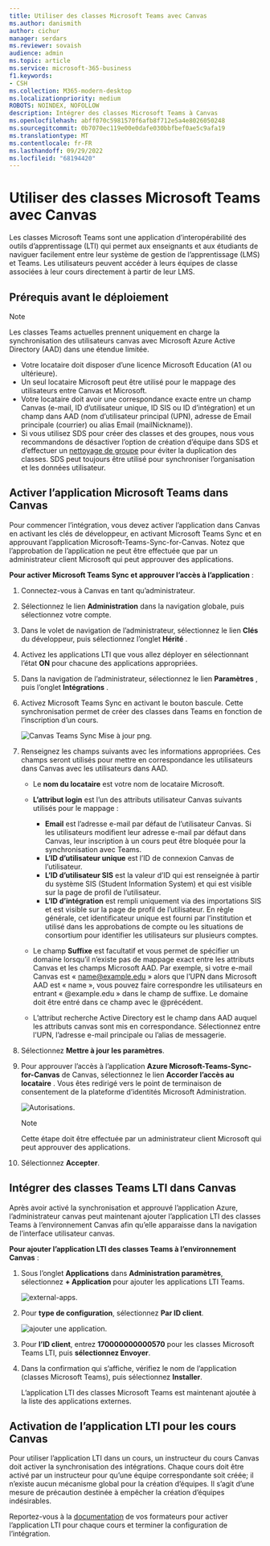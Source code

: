```yaml
---
title: Utiliser des classes Microsoft Teams avec Canvas
ms.author: danismith
author: cichur
manager: serdars
ms.reviewer: sovaish
audience: admin
ms.topic: article
ms.service: microsoft-365-business
f1.keywords:
- CSH
ms.collection: M365-modern-desktop
ms.localizationpriority: medium
ROBOTS: NOINDEX, NOFOLLOW
description: Intégrer des classes Microsoft Teams à Canvas
ms.openlocfilehash: abff070c5981570f6afb8f712e5a4e8026050248
ms.sourcegitcommit: 0b7070ec119e00e0dafe030bbfbef0ae5c9afa19
ms.translationtype: MT
ms.contentlocale: fr-FR
ms.lasthandoff: 09/29/2022
ms.locfileid: "68194420"
---
```

# <a name="use-microsoft-teams-classes-with-canvas"></a>Utiliser des classes Microsoft Teams avec Canvas

Les classes Microsoft Teams sont une application d’interopérabilité des outils d’apprentissage (LTI) qui permet aux enseignants et aux étudiants de naviguer facilement entre leur système de gestion de l’apprentissage (LMS) et Teams. Les utilisateurs peuvent accéder à leurs équipes de classe associées à leur cours directement à partir de leur LMS.

## <a name="prerequisites-before-deployment"></a>Prérequis avant le déploiement

> [!NOTE]
> Les classes Teams actuelles prennent uniquement en charge la synchronisation des utilisateurs canvas avec Microsoft Azure Active Directory (AAD) dans une étendue limitée.
>
> - Votre locataire doit disposer d’une licence Microsoft Education (A1 ou ultérieure).
> - Un seul locataire Microsoft peut être utilisé pour le mappage des utilisateurs entre Canvas et Microsoft.
> - Votre locataire doit avoir une correspondance exacte entre un champ Canvas (e-mail, ID d’utilisateur unique, ID SIS ou ID d’intégration) et un champ dans AAD (nom d’utilisateur principal (UPN), adresse de Email principale (courrier) ou alias Email (mailNickname)).
> - Si vous utilisez SDS pour créer des classes et des groupes, nous vous recommandons de désactiver l’option de création d’équipe dans SDS et d’effectuer un [nettoyage de groupe](/schooldatasync/group-cleanup) pour éviter la duplication des classes. SDS peut toujours être utilisé pour synchroniser l’organisation et les données utilisateur.

## <a name="enable-the-microsoft-teams-app-in-canvas"></a>Activer l’application Microsoft Teams dans Canvas

Pour commencer l’intégration, vous devez activer l’application dans Canvas en activant les clés de développeur, en activant Microsoft Teams Sync et en approuvant l’application Microsoft-Teams-Sync-for-Canvas. Notez que l’approbation de l’application ne peut être effectuée que par un administrateur client Microsoft qui peut approuver des applications.

**Pour activer Microsoft Teams Sync et approuver l’accès à l’application** :

1. Connectez-vous à Canvas en tant qu’administrateur.

2. Sélectionnez le lien **Administration** dans la navigation globale, puis sélectionnez votre compte.
3. Dans le volet de navigation de l’administrateur, sélectionnez le lien **Clés** du développeur, puis sélectionnez l’onglet **Hérité** .
4. Activez les applications LTI que vous allez déployer en sélectionnant l’état **ON** pour chacune des applications appropriées.

5. Dans la navigation de l’administrateur, sélectionnez le lien **Paramètres** , puis l’onglet **Intégrations** .

6. Activez Microsoft Teams Sync en activant le bouton bascule. Cette synchronisation permet de créer des classes dans Teams en fonction de l’inscription d’un cours.

   ![Canvas Teams Sync Mise à jour png.](https://user-images.githubusercontent.com/87142492/128225881-abdfc52d-dc9e-48ad-aec5-f6617c6436f3.png)

7. Renseignez les champs suivants avec les informations appropriées. Ces champs seront utilisés pour mettre en correspondance les utilisateurs dans Canvas avec les utilisateurs dans AAD.
   - Le **nom du locataire** est votre nom de locataire Microsoft.
   - **L’attribut login** est l’un des attributs utilisateur Canvas suivants utilisés pour le mappage :
      - **Email** est l’adresse e-mail par défaut de l’utilisateur Canvas. Si les utilisateurs modifient leur adresse e-mail par défaut dans Canvas, leur inscription à un cours peut être bloquée pour la synchronisation avec Teams.
      - **L’ID d’utilisateur unique** est l’ID de connexion Canvas de l’utilisateur.
      - **L’ID d’utilisateur SIS** est la valeur d’ID qui est renseignée à partir du système SIS (Student Information System) et qui est visible sur la page de profil de l’utilisateur.
      - **L’ID d’intégration** est rempli uniquement via des importations SIS et est visible sur la page de profil de l’utilisateur. En règle générale, cet identificateur unique est fourni par l’institution et utilisé dans les approbations de compte ou les situations de consortium pour identifier les utilisateurs sur plusieurs comptes.

   - Le champ **Suffixe** est facultatif et vous permet de spécifier un domaine lorsqu’il n’existe pas de mappage exact entre les attributs Canvas et les champs Microsoft AAD. Par exemple, si votre e-mail Canvas est « name@example.edu » alors que l’UPN dans Microsoft AAD est « name », vous pouvez faire correspondre les utilisateurs en entrant « @example.edu » dans le champ de suffixe. Le domaine doit être entré dans ce champ avec le @précédent.
   - L’attribut recherche Active Directory est le champ dans AAD auquel les attributs canvas sont mis en correspondance. Sélectionnez entre l’UPN, l’adresse e-mail principale ou l’alias de messagerie.

8. Sélectionnez **Mettre à jour les paramètres**.

9. Pour approuver l’accès à l’application **Azure Microsoft-Teams-Sync-for-Canvas** de Canvas, sélectionnez le lien **Accorder l’accès au locataire** . Vous êtes redirigé vers le point de terminaison de consentement de la plateforme d’identités Microsoft Administration.

   ![Autorisations.](media/permissions.png)

   > [!NOTE]
   > Cette étape doit être effectuée par un administrateur client Microsoft qui peut approuver des applications.

10. Sélectionnez **Accepter**.

## <a name="integrate-teams-classes-lti-in-canvas"></a>Intégrer des classes Teams LTI dans Canvas

Après avoir activé la synchronisation et approuvé l’application Azure, l’administrateur canvas peut maintenant ajouter l’application LTI des classes Teams à l’environnement Canvas afin qu’elle apparaisse dans la navigation de l’interface utilisateur canvas.

**Pour ajouter l’application LTI des classes Teams à l’environnement Canvas** :

1. Sous l’onglet **Applications** dans **Administration paramètres**, sélectionnez **+ Application** pour ajouter les applications LTI Teams.

   ![external-apps.](media/external-apps.png)

2. Pour **type de configuration**, sélectionnez **Par ID client**.

   ![ajouter une application.](media/add-app.png)

3. Pour **l’ID client**, entrez **170000000000570** pour les classes Microsoft Teams LTI, puis **sélectionnez Envoyer**.

4. Dans la confirmation qui s’affiche, vérifiez le nom de l’application (classes Microsoft Teams), puis sélectionnez **Installer**.

   L’application LTI des classes Microsoft Teams est maintenant ajoutée à la liste des applications externes.

## <a name="enabling-the-lti-app-for-canvas-courses"></a>Activation de l’application LTI pour les cours Canvas

Pour utiliser l’application LTI dans un cours, un instructeur du cours Canvas doit activer la synchronisation des intégrations. Chaque cours doit être activé par un instructeur pour qu’une équipe correspondante soit créée; il n’existe aucun mécanisme global pour la création d’équipes. Il s’agit d’une mesure de précaution destinée à empêcher la création d’équipes indésirables.

Reportez-vous à la [documentation](https://support.microsoft.com/topic/use-microsoft-teams-classes-in-your-lms-preview-ac6a1e34-32f7-45e6-b83e-094185a1e78a#ID0EBD=Instructure_Canvas) de vos formateurs pour activer l’application LTI pour chaque cours et terminer la configuration de l’intégration.
